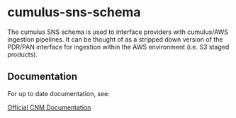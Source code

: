 # cumulus-sns-schema

The cumulus SNS schema is used to interface providers with cumulus/AWS ingestion pipelines. It can be thought of as a stripped down version of the PDR/PAN interface for ingestion within the AWS environment (i.e. S3 staged products).

## Documentation

For up to date documentation, see:

[Official CNM Documentation](https://wiki.earthdata.nasa.gov/pages/editpage.action?pageId=95291467)
